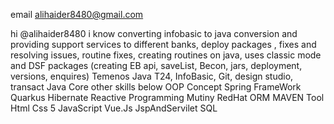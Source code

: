 email alihaider8480@gmail.com

hi @alihaider8480 i know converting infobasic to java conversion and providing support services to different banks, deploy packages , fixes and resolving issues, routine fixes, creating routines on java, uses classic mode and DSF packages (creating EB api, saveList, Becon, jars, deployment, versions, enquires) Temenos Java T24, InfoBasic, Git, design studio, transact Java Core other skills below
OOP Concept
Spring FrameWork
Quarkus
Hibernate
Reactive Programming
Mutiny RedHat
ORM
MAVEN Tool
Html
Css 5
JavaScript
Vue.Js
JspAndServilet
SQL
